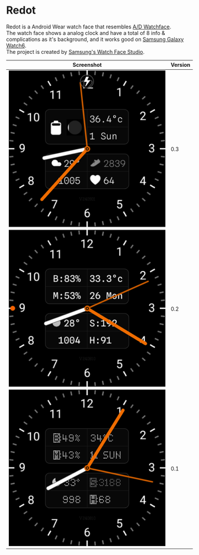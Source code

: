 # Redot

Redot is a Android Wear watch face that resembles [A/D Watchface](https://play.google.com/store/apps/details?id=vg.maarten.adwatchface).  
The watch face shows a analog clock and have a total of 8 info & complications as it's background, and it works good on [Samsung Galaxy Watch6](https://www.samsung.com/us/watches/galaxy-watch6/).  
The project is created by [Samsung's Watch Face Studio](https://developer.samsung.com/watch-face-studio/overview.html).

|Screenshot|Version|
|---|---|
|![Redot 0.3](screenshot/redot_0.3.png?raw=true)|0.3|
|![Redot 0.2](screenshot/redot_0.2.png?raw=true)|0.2|
|![Redot 0.1](screenshot/redot_0.1.png?raw=true)|0.1|
